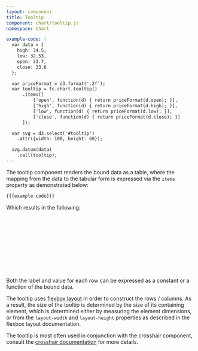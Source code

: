 ```yaml
---
layout: component
title: Tooltip
component: chart/tooltip.js
namespace: Chart

example-code: |
  var data = {
    high: 34.5,
    low: 32.53,
    open: 33.7,
    close: 33.6
  };

  var priceFormat = d3.format('.2f');
  var tooltip = fc.chart.tooltip()
      .items([
          ['open', function(d) { return priceFormat(d.open); }],
          ['high', function(d) { return priceFormat(d.high); }],
          ['low', function(d) { return priceFormat(d.low); }],
          ['close', function(d) { return priceFormat(d.close); }]
      ]);

  var svg = d3.select('#tooltip')
    .attr({width: 100, height: 60});

  svg.datum(data)
    .call(tooltip);
---
```


The tooltip component renders the bound data as a table, where the mapping from the data to the tabular form is expressed via the `items` property as demonstrated below:

```js
{{{example-code}}}
```

Which results in the following:

<svg id="tooltip"> </svg>
<script type="text/javascript">
(function() {
    {{{example-code}}}
}());
</script>

Both the label and value for each row can be expressed as a constant or a function of the bound data.

The tooltip uses [flexbox layout](/components/layout/flexbox.html) in order to construct the rows / columns. As a result, the size of the tooltip is determined by the size of its containing element, which is determined either by measuring the element dimensions, or from the `layout-width` and `layout-height` properties as described in the flexbox layout documentation.

The tooltip is most often used in conjunction with the crosshair component, consult the [crosshair documentation](/components/tool/crosshair.html) for more details.
